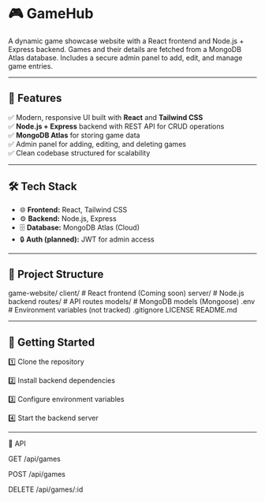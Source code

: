 # 🎮 GameHub

A dynamic game showcase website with a React frontend and Node.js + Express backend. Games and their details are fetched from a MongoDB Atlas database. Includes a secure admin panel to add, edit, and manage game entries.

---

## 🚀 Features

✅ Modern, responsive UI built with **React** and **Tailwind CSS**  
✅ **Node.js + Express** backend with REST API for CRUD operations  
✅ **MongoDB Atlas** for storing game data  
✅ Admin panel for adding, editing, and deleting games  
✅ Clean codebase structured for scalability  

---

## 🛠 Tech Stack

- 🌐 **Frontend:** React, Tailwind CSS  
- ⚙️ **Backend:** Node.js, Express  
- 🗄️ **Database:** MongoDB Atlas (Cloud)  
- 🔒 **Auth (planned):** JWT for admin access  

---

## 📂 Project Structure

game-website/
    client/ # React frontend (Coming soon)
    server/ # Node.js backend
        routes/ # API routes
        models/ # MongoDB models (Mongoose)
        .env # Environment variables (not tracked)
    .gitignore
    LICENSE
    README.md

---

## 🚀 Getting Started

1️⃣ Clone the repository

2️⃣ Install backend dependencies

3️⃣ Configure environment variables

4️⃣ Start the backend server

---

📡 API

GET /api/games

POST /api/games

DELETE /api/games/:id
